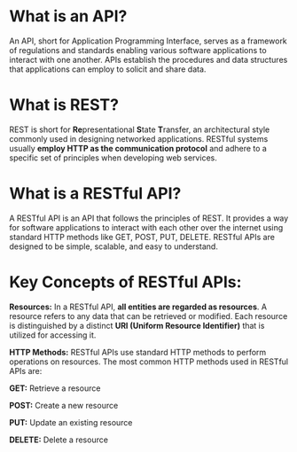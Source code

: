 # What is an API?
An API, short for Application Programming Interface, serves as a framework of regulations and standards enabling various software applications to interact with one another.
APIs establish the procedures and data structures that applications can employ to solicit and share data.

# What is REST?
REST is short for **Re**presentational **S**tate **T**ransfer, an architectural style commonly used in designing networked applications.
RESTful systems usually **employ HTTP as the communication protocol** and adhere to a specific set of principles when developing web services.

# What is a RESTful API?
A RESTful API is an API that follows the principles of REST. It provides a way for software applications to interact with each other over the internet using standard HTTP methods like GET, POST, PUT, DELETE.
RESTful APIs are designed to be simple, scalable, and easy to understand.

# Key Concepts of RESTful APIs:

**Resources:** In a RESTful API, **all entities are regarded as resources**. A resource refers to any data that can be retrieved or modified.
Each resource is distinguished by a distinct **URI (Uniform Resource Identifier)** that is utilized for accessing it.

**HTTP Methods:** RESTful APIs use standard HTTP methods to perform operations on resources. The most common HTTP methods used in RESTful APIs are:

**GET:** Retrieve a resource

**POST:** Create a new resource

**PUT:** Update an existing resource

**DELETE:** Delete a resource
